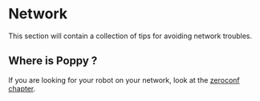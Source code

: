 # Network
This section will contain a collection of tips for avoiding network troubles.

## Where is Poppy ?
If you are looking for your robot on your network, look at the [zeroconf chapter](../installation/install-zeroconf.md).
